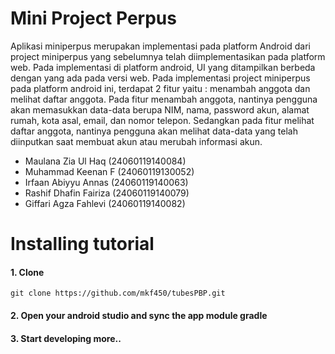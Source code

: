 # Mini Project Perpus

Aplikasi miniperpus merupakan implementasi pada platform Android dari project miniperpus yang sebelumnya telah diimplementasikan pada platform web. Pada implementasi di platform android, UI yang ditampilkan berbeda dengan yang ada pada versi web. Pada implementasi project miniperpus pada platform android ini, terdapat 2 fitur yaitu : menambah anggota dan melihat daftar anggota. Pada fitur menambah anggota, nantinya pengguna akan memasukkan data-data berupa NIM, nama, password akun, alamat rumah, kota asal, email, dan nomor telepon. Sedangkan pada fitur melihat daftar anggota, nantinya pengguna akan melihat data-data yang telah diinputkan saat membuat akun atau merubah informasi akun.


- Maulana Zia Ul Haq      (24060119140084)
- Muhammad Keenan F       (24060119130052)
- Irfaan Abiyyu Annas     (24060119140063)
- Rashif Dhafin Fairiza   (24060119140079)
- Giffari Agza Fahlevi    (24060119140082)

# Installing tutorial
#### 1. Clone
```
git clone https://github.com/mkf450/tubesPBP.git
```

#### 2. Open your android studio and sync the app module gradle

#### 3. Start developing more..  
